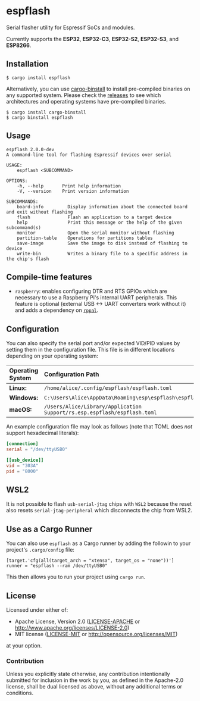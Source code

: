 # espflash

Serial flasher utility for Espressif SoCs and modules.

Currently supports the **ESP32**, **ESP32-C3**, **ESP32-S2**, **ESP32-S3**, and **ESP8266**.

## Installation

```shell
$ cargo install espflash
```

Alternatively, you can use [cargo-binstall] to install pre-compiled binaries on any supported system. Please check the [releases] to see which architectures and operating systems have pre-compiled binaries.

```shell
$ cargo install cargo-binstall
$ cargo binstall espflash
```

[cargo-binstall]: https://github.com/ryankurte/cargo-binstall
[releases]: https://github.com/esp-rs/espflash/releases

## Usage

```text
espflash 2.0.0-dev
A command-line tool for flashing Espressif devices over serial

USAGE:
    espflash <SUBCOMMAND>

OPTIONS:
    -h, --help       Print help information
    -V, --version    Print version information

SUBCOMMANDS:
    board-info         Display information about the connected board and exit without flashing
    flash              Flash an application to a target device
    help               Print this message or the help of the given subcommand(s)
    monitor            Open the serial monitor without flashing
    partition-table    Operations for partitions tables
    save-image         Save the image to disk instead of flashing to device
    write-bin          Writes a binary file to a specific address in the chip's flash
```

## Compile-time features

 - `raspberry`: enables configuring DTR and RTS GPIOs which are necessary to use a Raspberry Pi's
   internal UART peripherals. This feature is optional (external USB <-> UART converters work
   without it) and adds a dependency on [`rppal`](https://crates.io/crates/rppal).

## Configuration

You can also specify the serial port and/or expected VID/PID values by setting them in the configuration file. This file is in different locations depending on your operating system:

| Operating System | Configuration Path                                                       |
| :--------------- | :----------------------------------------------------------------------- |
| **Linux:**       | `/home/alice/.config/espflash/espflash.toml`                             |
| **Windows:**     | `C:\Users\Alice\AppData\Roaming\esp\espflash\espflash.toml`              |
| **macOS:**       | `/Users/Alice/Library/Application Support/rs.esp.espflash/espflash.toml` |

An example configuration file may look as follows (note that TOML does _not_ support hexadecimal literals):

```toml
[connection]
serial = "/dev/ttyUSB0"

[[usb_device]]
vid = "303A"
pid = "8000"
```

## WSL2

It is not possible to flash `usb-serial-jtag` chips with `WSL2` because the reset also resets `serial-jtag-peripheral` which disconnects the chip from WSL2.

## Use as a Cargo Runner

You can also use `espflash` as a Cargo runner by adding the followin to your project's `.cargo/config` file:

```
[target.'cfg(all(target_arch = "xtensa", target_os = "none"))']
runner = "espflash --ram /dev/ttyUSB0"
```

This then allows you to run your project using `cargo run`.

## License

Licensed under either of:

- Apache License, Version 2.0 ([LICENSE-APACHE](../LICENSE-APACHE) or http://www.apache.org/licenses/LICENSE-2.0)
- MIT license ([LICENSE-MIT](../LICENSE-MIT) or http://opensource.org/licenses/MIT)

at your option.

### Contribution

Unless you explicitly state otherwise, any contribution intentionally submitted for inclusion in
the work by you, as defined in the Apache-2.0 license, shall be dual licensed as above, without
any additional terms or conditions.
